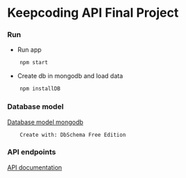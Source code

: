 # Keepcoding API Final Project

### Run
* Run app
```sh
	npm start
```
* Create db in mongodb and load data
```sh
	npm installDB
```

### Database model 
    
[Database model mongodb](/dbdoc/dbdoc.html)

        Create with: DbSchema Free Edition
        
### API endpoints

[API documentation](/apidoc)